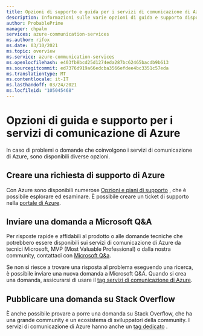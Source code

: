 ```yaml
---
title: Opzioni di supporto e guida per i servizi di comunicazione di Azure
description: Informazioni sulle varie opzioni di guida e supporto disponibili per i servizi di comunicazione di Azure.
author: ProbablePrime
manager: chpalm
services: azure-communication-services
ms.author: rifox
ms.date: 03/10/2021
ms.topic: overview
ms.service: azure-communication-services
ms.openlocfilehash: e403fb8bcd25d1274eda287bc62465bacdb9b613
ms.sourcegitcommit: ed7376d919a66edcba3566efdee4bc3351c57eda
ms.translationtype: MT
ms.contentlocale: it-IT
ms.lasthandoff: 03/24/2021
ms.locfileid: "105045468"
---
```

# <a name="help-and-support-options-for-azure-communication-services"></a>Opzioni di guida e supporto per i servizi di comunicazione di Azure

In caso di problemi o domande che coinvolgono i servizi di comunicazione di Azure, sono disponibili diverse opzioni.

## <a name="create-an-azure-support-request"></a>Creare una richiesta di supporto di Azure
Con Azure sono disponibili numerose [Opzioni e piani di supporto](https://azure.microsoft.com/support/plans/) , che è possibile esplorare ed esaminare. È possibile creare un ticket di supporto nella [portale di Azure](https://ms.portal.azure.com/#blade/Microsoft_Azure_Support/HelpAndSupportBlade/overview).

## <a name="post-a-question-to-microsoft-qa"></a>Inviare una domanda a Microsoft Q&A

Per risposte rapide e affidabili al prodotto o alle domande tecniche che potrebbero essere disponibili sui servizi di comunicazione di Azure da tecnici Microsoft, MVP (Most Valuable Professional) o dalla nostra community, contattaci con [Microsoft Q&a](/answers/products/azure). 

Se non si riesce a trovare una risposta al problema eseguendo una ricerca, è possibile inviare una nuova domanda a Microsoft Q&A. Quando si crea una domanda, assicurarsi di usare il [tag servizi di comunicazione di Azure](/answers/topics/azure-communication-services.html).

## <a name="post-a-question-on-stack-overflow"></a>Pubblicare una domanda su Stack Overflow

È anche possibile provare a porre una domanda su Stack Overflow, che ha una grande community e un ecosistema di sviluppatori della community. I servizi di comunicazione di Azure hanno anche un [tag dedicato](https://stackoverflow.com/questions/tagged/azure-communication-services) .